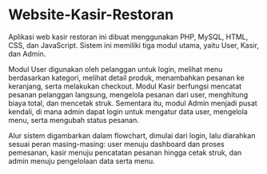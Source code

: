 # Website-Kasir-Restoran

Aplikasi web kasir restoran ini dibuat menggunakan PHP, MySQL, HTML, CSS, dan JavaScript. Sistem ini memiliki tiga modul utama, yaitu User, Kasir, dan Admin.

Modul User digunakan oleh pelanggan untuk login, melihat menu berdasarkan kategori, melihat detail produk, menambahkan pesanan ke keranjang, serta melakukan checkout. Modul Kasir berfungsi mencatat pesanan pelanggan langsung, mengelola pesanan dari user, menghitung biaya total, dan mencetak struk. Sementara itu, modul Admin menjadi pusat kendali, di mana admin dapat login untuk mengatur data user, mengelola menu, serta mengubah status pesanan.

Alur sistem digambarkan dalam flowchart, dimulai dari login, lalu diarahkan sesuai peran masing-masing: user menuju dashboard dan proses pemesanan, kasir menuju pencatatan pesanan hingga cetak struk, dan admin menuju pengelolaan data serta menu.

